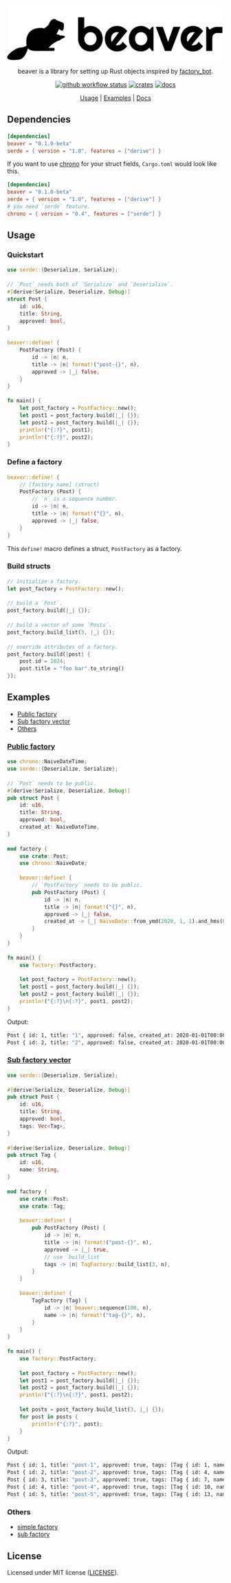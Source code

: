 <div align="center">

 ![logo](./resources/logo.png)

 beaver is a library for setting up Rust objects inspired by [factory_bot](https://github.com/thoughtbot/factory_bot).

 [![github workflow status](https://img.shields.io/github/workflow/status/TaKO8Ki/beaver/CI/master)](https://github.com/TaKO8Ki/beaver/actions) [![crates](https://img.shields.io/crates/v/beaver.svg?logo=rust)](https://crates.io/crates/beaver) [![docs](https://img.shields.io/badge/docs-beaver-8da0cb?labelColor=555555&logo=rust)](https://docs.rs/beaver)

 [Usage](#Usage) | [Examples](examples) | [Docs](https://docs.rs/beaver)

</div>

## Dependencies

```toml
[dependencies]
beaver = "0.1.0-beta"
serde = { version = "1.0", features = ["derive"] }
```

If you want to use [chrono](https://docs.rs/chrono/) for your struct fields, `Cargo.toml` would look like this. 

```toml
[dependencies]
beaver = "0.1.0-beta"
serde = { version = "1.0", features = ["derive"] }
# you need `serde` feature.
chrono = { version = "0.4", features = ["serde"] }
```

## Usage

### Quickstart

```rust
use serde::{Deserialize, Serialize};

// `Post` needs both of `Serialize` and `Deserialize`.
#[derive(Serialize, Deserialize, Debug)]
struct Post {
    id: u16,
    title: String,
    approved: bool,
}

beaver::define! {
    PostFactory (Post) {
        id -> |n| n,
        title -> |n| format!("post-{}", n),
        approved -> |_| false,
    }
}

fn main() {
    let post_factory = PostFactory::new();
    let post1 = post_factory.build(|_| {});
    let post2 = post_factory.build(|_| {});
    println!("{:?}", post1);
    println!("{:?}", post2);
}
```

### Define a factory

```rust
beaver::define! {
    // [factory name] (struct)
    PostFactory (Post) {
        // `n` is a sequence number.
        id -> |n| n,
        title -> |n| format!("{}", n),
        approved -> |_| false,
    }
}
```

This `define!` macro defines a struct, `PostFactory` as a factory.

### Build structs

```rust
// initialize a factory.
let post_factory = PostFactory::new();

// build a `Post`.
post_factory.build(|_| {});

// build a vector of some `Posts`.
post_factory.build_list(3, |_| {});

// override attributes of a factory.
post_factory.build(|post| {
    post.id = 1024;
    post.title = "foo bar".to_string()
});
```

## Examples

- [Public factory](#public-factory)
- [Sub factory vector](#sub-factory-vector)
- [Others](#others)

### [Public factory](examples/public_factory.rs)

```rust
use chrono::NaiveDateTime;
use serde::{Deserialize, Serialize};

// `Post` needs to be public.
#[derive(Serialize, Deserialize, Debug)]
pub struct Post {
    id: u16,
    title: String,
    approved: bool,
    created_at: NaiveDateTime,
}

mod factory {
    use crate::Post;
    use chrono::NaiveDate;

    beaver::define! {
        // `PostFactory` needs to be public.
        pub PostFactory (Post) {
            id -> |n| n,
            title -> |n| format!("{}", n),
            approved -> |_| false,
            created_at -> |_| NaiveDate::from_ymd(2020, 1, 1).and_hms(0, 0, 0),
        }
    }
}

fn main() {
    use factory::PostFactory;

    let post_factory = PostFactory::new();
    let post1 = post_factory.build(|_| {});
    let post2 = post_factory.build(|_| {});
    println!("{:?}\n{:?}", post1, post2);
}
```

Output:

```sh
Post { id: 1, title: "1", approved: false, created_at: 2020-01-01T00:00:00 }
Post { id: 2, title: "2", approved: false, created_at: 2020-01-01T00:00:00 }
```

### [Sub factory vector](examples/sub_factory_vector.rs)

```rust
use serde::{Deserialize, Serialize};

#[derive(Serialize, Deserialize, Debug)]
pub struct Post {
    id: u16,
    title: String,
    approved: bool,
    tags: Vec<Tag>,
}

#[derive(Serialize, Deserialize, Debug)]
pub struct Tag {
    id: u16,
    name: String,
}

mod factory {
    use crate::Post;
    use crate::Tag;

    beaver::define! {
        pub PostFactory (Post) {
            id -> |n| n,
            title -> |n| format!("post-{}", n),
            approved -> |_| true,
            // use `build_list`
            tags -> |n| TagFactory::build_list(3, n),
        }
    }

    beaver::define! {
        TagFactory (Tag) {
            id -> |n| beaver::sequence(100, n),
            name -> |n| format!("tag-{}", n),
        }
    }
}

fn main() {
    use factory::PostFactory;

    let post_factory = PostFactory::new();
    let post1 = post_factory.build(|_| {});
    let post2 = post_factory.build(|_| {});
    println!("{:?}\n{:?}", post1, post2);

    let posts = post_factory.build_list(3, |_| {});
    for post in posts {
        println!("{:?}", post);
    }
}
```

Output:

```sh
Post { id: 1, title: "post-1", approved: true, tags: [Tag { id: 1, name: "tag-1" }, Tag { id: 2, name: "tag-2" }, Tag { id: 3, name: "tag-3" }] }
Post { id: 2, title: "post-2", approved: true, tags: [Tag { id: 4, name: "tag-4" }, Tag { id: 5, name: "tag-5" }, Tag { id: 6, name: "tag-6" }] }
Post { id: 3, title: "post-3", approved: true, tags: [Tag { id: 7, name: "tag-7" }, Tag { id: 8, name: "tag-8" }, Tag { id: 9, name: "tag-9" }] }
Post { id: 4, title: "post-4", approved: true, tags: [Tag { id: 10, name: "tag-10" }, Tag { id: 11, name: "tag-11" }, Tag { id: 12, name: "tag-12" }] }
Post { id: 5, title: "post-5", approved: true, tags: [Tag { id: 13, name: "tag-13" }, Tag { id: 14, name: "tag-14" }, Tag { id: 15, name: "tag-15" }] }
```
### Others

- [simple factory](examples/simple_factory.rs)
- [sub factory](examples/sub_factory.rs)

## License

Licensed under MIT license ([LICENSE](LICENSE)).
